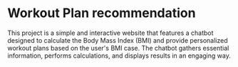 # Workout Plan recommendation
This project is a simple and interactive website that features a chatbot designed to calculate the Body Mass Index (BMI) and provide personalized workout plans based on the user's BMI case. The chatbot gathers essential information, performs calculations, and displays results in an engaging way.
